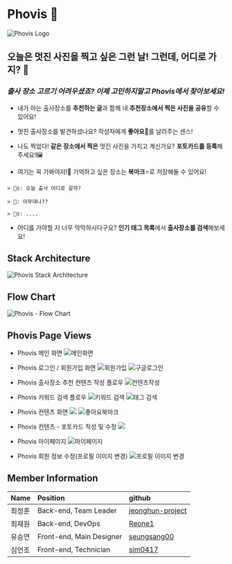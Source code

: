 # Phovis 📸

![Phovis Logo](https://images.velog.io/images/seungsang00/post/87b13dc2-3bf0-4e6d-8a21-1225708f149f/logo-banner.png)

## 오늘은 멋진 사진을 찍고 싶은 그런 날! 그런데, 어디로 가지? 🤔 

### _출사 장소 고르기 어려우셨죠? 이제 고민하지말고 **Phovis**에서 찾아보세요!_

- 내가 아는 출사장소를 **추천하는 글**과 함께 내 **추천장소에서 찍은 사진을 공유**할 수 있어요!

- 멋진 출사장소를 발견하셨나요? 작성자에게 **좋아요**🧡를 날려주는 센스!

- 나도 찍었다! **같은 장소에서 찍은** 멋진 사진을 가지고 계신가요? **포토카드를 등록**해주세요!🖼

- 여기는 꼭 가봐야지!🧐 기억하고 싶은 장소는 **북마크**⭐로 저장해둘 수 있어요!

```
> 🙍‍♀️: 오늘 출사 어디로 갈까? 

> 🧑: 아무데나?? 

> 🙍‍♀️: .... 
```
- 어디를 가야할 지 너무 막막하시다구요? **인기 태그 목록**에서 **출사장소를 검색**해보세요!



## Stack Architecture
![Phovis Stack Architecture](https://images.velog.io/images/seungsang00/post/be70f354-f05e-46ba-825d-13d8b082d08e/%EC%B6%9C%EC%9E%A5(%EC%B6%9C%EC%82%AC%EC%9E%A5%EC%86%8C%20%EC%B6%94%EC%B2%9C)%20-%20Stack%20Architecture%20(1).jpg)



## Flow Chart
![Phovis - Flow Chart](https://images.velog.io/images/seungsang00/post/8008961f-7f4a-42a8-8133-c4573880668a/Phovis%20-%20Doc%20-%20Frame%201.jpg)


## Phovis Page Views

- Phovis 메인 화면
![메인화면](https://s3.us-west-2.amazonaws.com/secure.notion-static.com/d5f10073-41a7-4d15-a4ac-ea2871a7f44d/.gif?X-Amz-Algorithm=AWS4-HMAC-SHA256&X-Amz-Credential=AKIAT73L2G45O3KS52Y5%2F20210507%2Fus-west-2%2Fs3%2Faws4_request&X-Amz-Date=20210507T041412Z&X-Amz-Expires=86400&X-Amz-Signature=0b9b2c7fe6f3521494248508032f56ed82a22211a478cb0fac52e91c8b050607&X-Amz-SignedHeaders=host&response-content-disposition=filename%20%3D%22.gif%22)

- Phovis 로그인 / 회원가입 화면
![회원가입](https://s3.us-west-2.amazonaws.com/secure.notion-static.com/087629ed-4365-4b9f-b953-37fa62c82337/_.gif?X-Amz-Algorithm=AWS4-HMAC-SHA256&X-Amz-Credential=AKIAT73L2G45O3KS52Y5%2F20210507%2Fus-west-2%2Fs3%2Faws4_request&X-Amz-Date=20210507T041113Z&X-Amz-Expires=86400&X-Amz-Signature=f304c5b4b2c51903a7beffef1846d386446ccfe04b0d99bc23d491ce051f79eb&X-Amz-SignedHeaders=host&response-content-disposition=filename%20%3D%22_.gif%22)
![구글로그인](https://s3.us-west-2.amazonaws.com/secure.notion-static.com/e1df5fe5-88d8-47e0-8b69-e5e1b1c4b6cd/.gif?X-Amz-Algorithm=AWS4-HMAC-SHA256&X-Amz-Credential=AKIAT73L2G45O3KS52Y5%2F20210507%2Fus-west-2%2Fs3%2Faws4_request&X-Amz-Date=20210507T041305Z&X-Amz-Expires=86400&X-Amz-Signature=7323259037d90687b1218db54a969b5e312ec87d94faa077cd8d54e6063d129f&X-Amz-SignedHeaders=host&response-content-disposition=filename%20%3D%22.gif%22)

- Phovis 출사장소 추천 컨텐츠 작성 플로우
![컨텐츠작성](https://s3.us-west-2.amazonaws.com/secure.notion-static.com/7e9920cc-fa73-4a55-9ae7-c1c659ad50e3/_.gif?X-Amz-Algorithm=AWS4-HMAC-SHA256&X-Amz-Credential=AKIAT73L2G45O3KS52Y5%2F20210507%2Fus-west-2%2Fs3%2Faws4_request&X-Amz-Date=20210507T041509Z&X-Amz-Expires=86400&X-Amz-Signature=e83942148cea4d21aad7e11be8a5c3a91c12941d1eac47c79e2b61246653af1a&X-Amz-SignedHeaders=host&response-content-disposition=filename%20%3D%22_.gif%22)


- Phovis 키워드 검색 플로우
![키워드 검색](https://images.velog.io/images/seungsang00/post/8a26fbc6-c809-4947-a900-9061f4a61043/phovis-search-keyword.gif)
![태그 검색](https://images.velog.io/images/seungsang00/post/2d723c8b-1031-409e-895a-d1e963029f1b/phovis-search-tag.gif)

- Phovis 컨텐츠 화면
![](https://s3.us-west-2.amazonaws.com/secure.notion-static.com/cf62e45c-88ae-4154-ab37-135db005dff2/_.gif?X-Amz-Algorithm=AWS4-HMAC-SHA256&X-Amz-Credential=AKIAT73L2G45O3KS52Y5%2F20210507%2Fus-west-2%2Fs3%2Faws4_request&X-Amz-Date=20210507T041801Z&X-Amz-Expires=86400&X-Amz-Signature=35bbd00f00bae3cae6151a0c392b41d4f0e42afab70a3befde2f05608cf34586&X-Amz-SignedHeaders=host&response-content-disposition=filename%20%3D%22_.gif%22)
![좋아요북마크](https://s3.us-west-2.amazonaws.com/secure.notion-static.com/8dd8877a-54a8-4302-9de5-2a256e477d04/likebookmark.gif?X-Amz-Algorithm=AWS4-HMAC-SHA256&X-Amz-Credential=AKIAT73L2G45O3KS52Y5%2F20210507%2Fus-west-2%2Fs3%2Faws4_request&X-Amz-Date=20210507T041957Z&X-Amz-Expires=86400&X-Amz-Signature=a106eb014e486679a829059fafecf0a6cbfe50e414a2d1e431c74edbe9027408&X-Amz-SignedHeaders=host&response-content-disposition=filename%20%3D%22likebookmark.gif%22)

- Phovis 컨텐츠 - 포토카드 작성 및 수정
![](https://s3.us-west-2.amazonaws.com/secure.notion-static.com/e16cfb92-7ad4-4ac2-963b-33d047721dc3/_.gif?X-Amz-Algorithm=AWS4-HMAC-SHA256&X-Amz-Credential=AKIAT73L2G45O3KS52Y5%2F20210507%2Fus-west-2%2Fs3%2Faws4_request&X-Amz-Date=20210507T041548Z&X-Amz-Expires=86400&X-Amz-Signature=e6cb5e0f0c312a259d6952d77a645ef3a18e9559a3e594c9de9186ae06686263&X-Amz-SignedHeaders=host&response-content-disposition=filename%20%3D%22_.gif%22)

- Phovis 마이페이지
![마이페이지](https://images.velog.io/images/seungsang00/post/7a7162be-66e0-4fe4-93f8-8097b712e453/phovis-mypage-1.gif)

- Phovis 회원 정보 수정(프로필 이미지 변경)
![프로필 이미지 변경](https://images.velog.io/images/seungsang00/post/c10c1b5e-380a-4da3-8d1c-00dfbba5db74/phovis-mypage-profileimage.gif)


## Member Information
|Name |	Position |	github |
|:--|:--|:--|
|최정훈|Back-end, Team Leader|[jeonghun-project](https://github.com/jeonghun-project)|
|최재원|Back-end, DevOps| [Reone1](https://github.com/Reone1)|
|유승연|Front-end, Main Designer|  [seungsang00](https://github.com/seungsang00) |
|심언조|Front-end, Technician| [sim0417](https://github.com/sim0417)|
